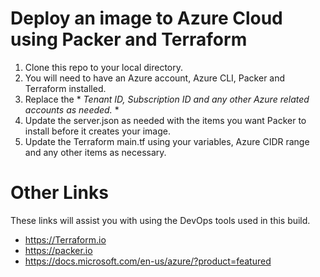 # Deploy an image to Azure Cloud using Packer and Terraform #

1. Clone this repo to your local directory.
2. You will need to have an Azure account, Azure CLI, Packer and Terraform installed.
3. Replace the * *Tenant ID, Subscription ID and any other Azure related accounts as needed.* *
4. Update the server.json as needed with the items you want Packer to install before it creates your image.
5. Update the Terraform main.tf using your variables, Azure CIDR range and any other items as necessary.  


# Other Links #
These links will assist you with using the DevOps tools used in this build.

- https://Terraform.io
- https://packer.io
- https://docs.microsoft.com/en-us/azure/?product=featured


